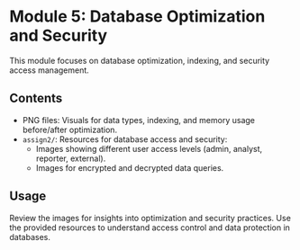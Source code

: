 # Module 5: Database Optimization and Security

This module focuses on database optimization, indexing, and security access management.

## Contents
- PNG files: Visuals for data types, indexing, and memory usage before/after optimization.
- `assign2/`: Resources for database access and security:
  - Images showing different user access levels (admin, analyst, reporter, external).
  - Images for encrypted and decrypted data queries.

## Usage
Review the images for insights into optimization and security practices. Use the provided resources to understand access control and data protection in databases.
